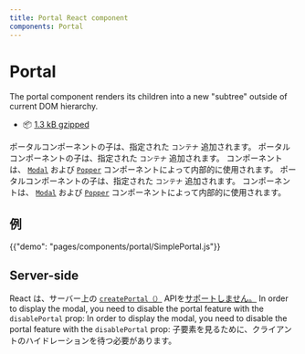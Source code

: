 ```yaml
---
title: Portal React component
components: Portal
---
```


# Portal

<p class="description">The portal component renders its children into a new "subtree" outside of current DOM hierarchy.</p>

- 📦 [1.3 kB gzipped](/size-snapshot)

ポータルコンポーネントの子は、指定された `コンテナ` 追加されます。 ポータルコンポーネントの子は、指定された `コンテナ` 追加されます。 コンポーネントは、 [`Modal`](/components/modal/) および [`Popper`](/components/popper/) コンポーネントによって内部的に使用されます。 ポータルコンポーネントの子は、指定された `コンテナ` 追加されます。 コンポーネントは、 [`Modal`](/components/modal/) および [`Popper`](/components/popper/) コンポーネントによって内部的に使用されます。

## 例

{{"demo": "pages/components/portal/SimplePortal.js"}}

## Server-side

React は、サーバー上の [`createPortal（）`](https://reactjs.org/docs/portals.html) APIを[サポートしません。](https://github.com/facebook/react/issues/13097) In order to display the modal, you need to disable the portal feature with the `disablePortal` prop: In order to display the modal, you need to disable the portal feature with the `disablePortal` prop: 子要素を見るために、クライアントのハイドレーションを待つ必要があります。